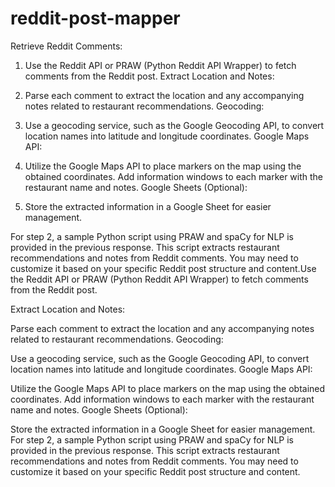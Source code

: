 # reddit-post-mapper

Retrieve Reddit Comments:

1. Use the Reddit API or PRAW (Python Reddit API Wrapper) to fetch comments from the Reddit post.
Extract Location and Notes:

2. Parse each comment to extract the location and any accompanying notes related to restaurant recommendations.
Geocoding:

3. Use a geocoding service, such as the Google Geocoding API, to convert location names into latitude and longitude coordinates.
Google Maps API:

4. Utilize the Google Maps API to place markers on the map using the obtained coordinates.
Add information windows to each marker with the restaurant name and notes.
Google Sheets (Optional):

5. Store the extracted information in a Google Sheet for easier management.

For step 2, a sample Python script using PRAW and spaCy for NLP is provided in the previous response. This script extracts restaurant recommendations and notes from Reddit comments. You may need to customize it based on your specific Reddit post structure and content.Use the Reddit API or PRAW (Python Reddit API Wrapper) to fetch comments from the Reddit post.

Extract Location and Notes:

Parse each comment to extract the location and any accompanying notes related to restaurant recommendations.
Geocoding:

Use a geocoding service, such as the Google Geocoding API, to convert location names into latitude and longitude coordinates.
Google Maps API:

Utilize the Google Maps API to place markers on the map using the obtained coordinates.
Add information windows to each marker with the restaurant name and notes.
Google Sheets (Optional):

Store the extracted information in a Google Sheet for easier management.
For step 2, a sample Python script using PRAW and spaCy for NLP is provided in the previous response. This script extracts restaurant recommendations and notes from Reddit comments. You may need to customize it based on your specific Reddit post structure and content.
